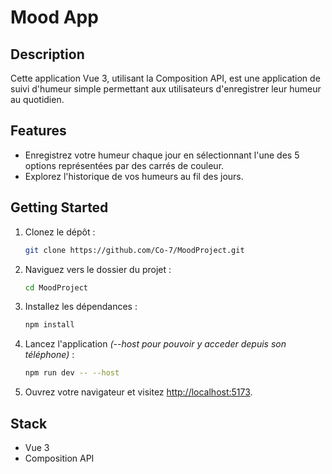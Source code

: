 # Mood App

## Description

Cette application Vue 3, utilisant la Composition API, est une application de suivi d'humeur simple permettant aux utilisateurs d'enregistrer leur humeur au quotidien.

## Features

- Enregistrez votre humeur chaque jour en sélectionnant l'une des 5 options représentées par des carrés de couleur.
- Explorez l'historique de vos humeurs au fil des jours.

## Getting Started

1. Clonez le dépôt :

    ```bash
    git clone https://github.com/Co-7/MoodProject.git
    ```

2. Naviguez vers le dossier du projet :

    ```bash
    cd MoodProject
    ```

3. Installez les dépendances :

    ```bash
    npm install
    ```

4. Lancez l'application *(--host pour pouvoir y acceder depuis son téléphone)* :

    ```bash
    npm run dev -- --host
    ```

5. Ouvrez votre navigateur et visitez [http://localhost:5173](http://localhost:5173).

## Stack

- Vue 3
- Composition API